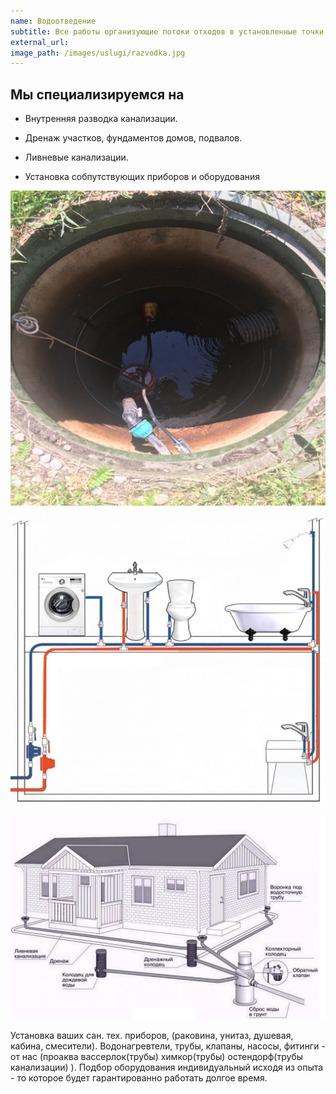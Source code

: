 ```yaml
---
name: Водоотведение
subtitle: Все работы организующие потоки отходов в установленные точки сбора/очистки в вашем доме и на вашем участке под ключ
external_url: 
image_path: /images/uslugi/razvodka.jpg
---
```


## Мы специализируемся на

* Внутренняя разводка канализации.

* Дренаж участков, фундаментов домов, подвалов. 

* Ливневые канализации.

* Установка собпутствующих приборов и оборудования

![Дренаж](/images/uslugi/kolco2.jpg)

![разводка](/images/uslugi/razvodka.jpg)

![ливневка](/images/uslugi/livnevaya.jpg)

Установка ваших сан. тех. приборов, (раковина, унитаз, душевая, кабина, смесители). Водонагревтели, трубы, клапаны, насосы, фитинги - от нас (проаква вассерлок(трубы) химкор(трубы) остендорф(трубы канализации) ). Подбор оборудования индивидуальный исходя из опыта - то которое будет гарантированно работать долгое время.